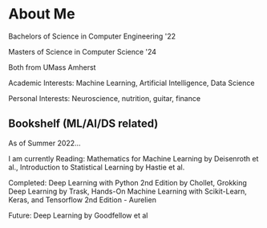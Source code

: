# About Me

Bachelors of Science in Computer Engineering '22

Masters of Science in Computer Science '24

Both from UMass Amherst

Academic Interests: Machine Learning, Artificial Intelligence, Data Science

Personal Interests: Neuroscience, nutrition, guitar, finance 

## Bookshelf (ML/AI/DS related)
As of Summer 2022…

I am currently Reading: Mathematics for Machine Learning by Deisenroth et al., Introduction to Statistical Learning by Hastie et al.

Completed: Deep Learning with Python 2nd Edition by Chollet, Grokking Deep Learning by Trask, Hands-On Machine Learning with Scikit-Learn, Keras, and Tensorflow 2nd Edition - Aurelien

Future: Deep Learning by Goodfellow et al
